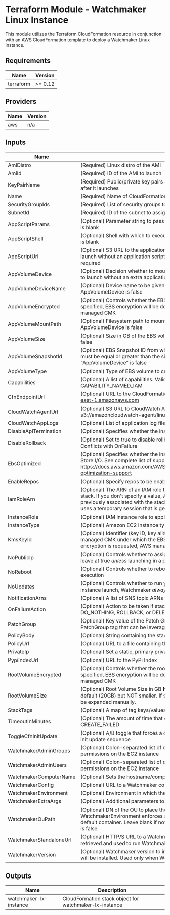 # Terraform Module - Watchmaker Linux Instance

This module utilizes the Terraform CloudFormation resource in conjunction
with an AWS CloudFormation template to deploy a Watchmaker Linux Instance.

<!-- BEGIN TFDOCS -->
## Requirements

| Name | Version |
|------|---------|
| terraform | >= 0.12 |

## Providers

| Name | Version |
|------|---------|
| aws | n/a |

## Inputs

| Name | Description | Type | Default | Required |
|------|-------------|------|---------|:--------:|
| AmiDistro | (Required) Linux distro of the AMI | `string` | n/a | yes |
| AmiId | (Required) ID of the AMI to launch | `string` | n/a | yes |
| KeyPairName | (Required) Public/private key pairs allow you to securely connect to your instance after it launches | `string` | n/a | yes |
| Name | (Required) Name of CloudFormation Stack | `string` | n/a | yes |
| SecurityGroupIds | (Required) List of security groups to apply to the instance | `string` | n/a | yes |
| SubnetId | (Required) ID of the subnet to assign to the instance | `string` | n/a | yes |
| AppScriptParams | (Optional) Parameter string to pass to the application script. Ignored if AppScriptUrl is blank | `string` | `""` | no |
| AppScriptShell | (Optional) Shell with which to execute the application script. Ignored if AppScriptUrl is blank | `string` | `"bash"` | no |
| AppScriptUrl | (Optional) S3 URL to the application script in an S3 bucket (s3://). Leave blank to launch without an application script. If specified, an appropriate InstanceRole is required | `string` | `null` | no |
| AppVolumeDevice | (Optional) Decision whether to mount an extra EBS volume. Leave as default (false) to launch without an extra application volume | `bool` | `false` | no |
| AppVolumeDeviceName | (Optional) Device name to be given to the extra EBS volume. Ignored if AppVolumeDevice is false | `string` | `"/dev/xvdf"` | no |
| AppVolumeEncrypted | (Optional) Controls whether the EBS volume will be encrypted. When KmsKeyId is specified, EBS encryption will be done using that, otherwise encrypted using AWS managed CMK | `bool` | `false` | no |
| AppVolumeMountPath | (Optional) Filesystem path to mount the extra app volume. Ignored if AppVolumeDevice is false | `string` | `"/opt/data"` | no |
| AppVolumeSize | (Optional) Size in GB of the EBS volume to create. Ignored if AppVolumeDevice is false | `string` | `"1"` | no |
| AppVolumeSnapshotId | (Optional) EBS Snapshot ID from which to create the AppVolume. "AppVolumeSize" must be equal or greater than the size of the snapshot. Ignored if "AppVolumeDevice" is false | `string` | `null` | no |
| AppVolumeType | (Optional) Type of EBS volume to create. Ignored if AppVolumeDevice is false | `string` | `"gp2"` | no |
| Capabilities | (Optional) A list of capabilities. Valid values: CAPABILITY\_IAM or CAPABILITY\_NAMED\_IAM | `list(string)` | `[]` | no |
| CfnEndpointUrl | (Optional) URL to the CloudFormation Endpoint. e.g. https://cloudformation.us-east-1.amazonaws.com | `string` | `"https://cloudformation.us-east-1.amazonaws.com"` | no |
| CloudWatchAgentUrl | (Optional) S3 URL to CloudWatch Agent installer. Example: s3://amazoncloudwatch-agent/linux/amd64/latest/AmazonCloudWatchAgent.zip | `string` | `null` | no |
| CloudWatchAppLogs | (Optional) List of application log file paths to send to CloudWatch | `list(string)` | `[]` | no |
| DisableApiTermination | (Optional) Specifies whether the instance can be terminated through the API. | `bool` | `false` | no |
| DisableRollback | (Optional) Set to true to disable rollback of the stack if stack creation failed. Conflicts with OnFailure | `string` | `false` | no |
| EbsOptimized | (Optional) Specifies whether the instance is optimized for Amazon Elastic Block Store I/O. See complete list of supported instances here: https://docs.aws.amazon.com/AWSEC2/latest/UserGuide/EBSOptimized.html#ebs-optimization-support | `bool` | `false` | no |
| EnableRepos | (Optional) Specify repos to be enabled by yum-config-manager | `string` | `null` | no |
| IamRoleArn | (Optional) The ARN of an IAM role that AWS CloudFormation assumes to create the stack. If you don't specify a value, AWS CloudFormation uses the role that was previously associated with the stack. If no role is available, AWS CloudFormation uses a temporary session that is generated from your user credentials | `string` | `null` | no |
| InstanceRole | (Optional) IAM instance role to apply to the instance | `string` | `null` | no |
| InstanceType | (Optional) Amazon EC2 instance type | `string` | `"t2.micro"` | no |
| KmsKeyId | (Optional) Identifier (key ID, key alias, ID ARN, or alias ARN) for a customer managed CMK under which the EBS volume is encrypted. If this is unspecified and encryption is requested, AWS managed CMK for EBS is used to encrypt the volume | `string` | `null` | no |
| NoPublicIp | (Optional) Controls whether to assign the instance a public IP. Recommended to leave at true _unless_ launching in a public subnet | `bool` | `true` | no |
| NoReboot | (Optional) Controls whether to reboot the instance as the last step of cfn-init execution | `bool` | `false` | no |
| NoUpdates | (Optional) Controls whether to run yum update during a stack update (On the initial instance launch, Watchmaker _always_ installs updates) | `bool` | `false` | no |
| NotificationArns | (Optional) A list of SNS topic ARNs to publish stack related events | `list(string)` | `[]` | no |
| OnFailureAction | (Optional) Action to be taken if stack creation fails. This must be one of: DO\_NOTHING, ROLLBACK, or DELETE. Conflicts with DisableRollback | `string` | `"DO_NOTHING"` | no |
| PatchGroup | (Optional) Key value of the Patch Group tag. Controls whether to create a PatchGroup tag that can be leveraged via SSM to auto-update instances. | `string` | `null` | no |
| PolicyBody | (Optional) String containing the stack policy body. Conflicts with PolicyUrl | `string` | `null` | no |
| PolicyUrl | (Optional) URL to a file containing the stack policy. Conflicts with PolicyBody | `string` | `null` | no |
| PrivateIp | (Optional) Set a static, primary private IP. Leave blank to auto-select a free IP | `string` | `null` | no |
| PypiIndexUrl | (Optional) URL to the PyPi Index | `string` | `"https://pypi.org/simple"` | no |
| RootVolumeEncrypted | (Optional) Controls whether the root volume will be encrypted. When KmsKeyId is specified, EBS encryption will be done using that, otherwise encrypted using AWS managed CMK | `bool` | `false` | no |
| RootVolumeSize | (Optional) Root Volume Size in GB **NOTE** This value can be set larger than the default (20GB) but NOT smaller. If set larger than default value partition will need to be expanded manually. | `string` | `"20"` | no |
| StackTags | (Optional) A map of tag keys/values to associate with this stack | `map(string)` | `{}` | no |
| TimeoutInMinutes | (Optional) The amount of time that can pass before the stack status becomes CREATE\_FAILED | `string` | `"30"` | no |
| ToggleCfnInitUpdate | (Optional) A/B toggle that forces a change to instance metadata, triggering the cfn-init update sequence | `string` | `"A"` | no |
| WatchmakerAdminGroups | (Optional) Colon-separated list of domain groups that should have admin permissions on the EC2 instance | `string` | `null` | no |
| WatchmakerAdminUsers | (Optional) Colon-separated list of domain users that should have admin permissions on the EC2 instance | `string` | `null` | no |
| WatchmakerComputerName | (Optional) Sets the hostname/computername within the OS | `string` | `null` | no |
| WatchmakerConfig | (Optional) URL to a Watchmaker config file | `string` | `null` | no |
| WatchmakerEnvironment | (Optional) Environment in which the instance is being deployed | `string` | `null` | no |
| WatchmakerExtraArgs | (Optional) Additional parameters to be passed to the Watchmaker CLI | `string` | `null` | no |
| WatchmakerOuPath | (Optional) DN of the OU to place the instance when joining a domain. If blank and WatchmakerEnvironment enforces a domain join, the instance will be placed in a default container. Leave blank if not joining a domain, or if WatchmakerEnvironment is false | `string` | `null` | no |
| WatchmakerStandaloneUrl | (Optional) HTTP/S URL to a Watchmaker standalone executable. The file will be retrieved and used to run Watchmaker, instead of installing Watchmaker from PyPi | `string` | `null` | no |
| WatchmakerVersion | (Optional) Watchmaker version to install. When blank (the default) the latest version will be installed. Used only when Watchmaker is installed from PyPi | `string` | `null` | no |

## Outputs

| Name | Description |
|------|-------------|
| watchmaker-lx-instance | CloudFormation stack object for watchmaker-lx-instance |

<!-- END TFDOCS -->
